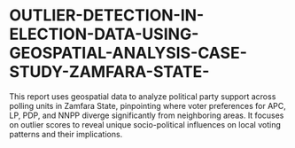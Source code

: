 # OUTLIER-DETECTION-IN-ELECTION-DATA-USING-GEOSPATIAL-ANALYSIS-CASE-STUDY-ZAMFARA-STATE-
This report uses geospatial data to analyze political party support across polling units in Zamfara State, pinpointing where voter preferences for APC, LP, PDP, and NNPP diverge significantly from neighboring areas. It focuses on outlier scores to reveal unique socio-political influences on local voting patterns and their implications.
